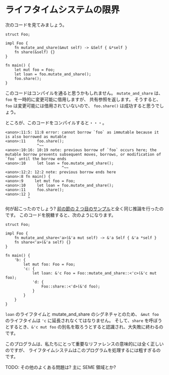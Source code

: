 <!--
# Limits of Lifetimes
-->

# ライフタイムシステムの限界

<!--
Given the following code:
-->

次のコードを見てみましょう。

```rust,ignore
struct Foo;

impl Foo {
    fn mutate_and_share(&mut self) -> &Self { &*self }
    fn share(&self) {}
}

fn main() {
    let mut foo = Foo;
    let loan = foo.mutate_and_share();
    foo.share();
}
```

<!--
One might expect it to compile. We call `mutate_and_share`, which mutably borrows
`foo` temporarily, but then returns only a shared reference. Therefore we
would expect `foo.share()` to succeed as `foo` shouldn't be mutably borrowed.
-->

このコードはコンパイルを通ると思うかもしれません。
`mutate_and_share` は、`foo` を一時的に変更可能に借用しますが、
共有参照を返します。
そうすると、`foo` は変更可能には借用されていないので、
`foo.share()` は成功すると思うでしょう。

<!--
However when we try to compile it:
-->

ところが、このコードをコンパイルすると・・・。

```text
<anon>:11:5: 11:8 error: cannot borrow `foo` as immutable because it is also borrowed as mutable
<anon>:11     foo.share();
              ^~~
<anon>:10:16: 10:19 note: previous borrow of `foo` occurs here; the mutable borrow prevents subsequent moves, borrows, or modification of `foo` until the borrow ends
<anon>:10     let loan = foo.mutate_and_share();
                         ^~~
<anon>:12:2: 12:2 note: previous borrow ends here
<anon>:8 fn main() {
<anon>:9     let mut foo = Foo;
<anon>:10     let loan = foo.mutate_and_share();
<anon>:11     foo.share();
<anon>:12 }
          ^
```

<!--
What happened? Well, we got the exact same reasoning as we did for
[Example 2 in the previous section][ex2]. We desugar the program and we get
the following:
-->

何が起こったのでしょう?
[前の節の 2 つ目のサンプル][ex2]と全く同じ推論を行ったのです。
このコードを脱糖すると、次のようになります。

```rust,ignore
struct Foo;

impl Foo {
    fn mutate_and_share<'a>(&'a mut self) -> &'a Self { &'a *self }
    fn share<'a>(&'a self) {}
}

fn main() {
	'b: {
    	let mut foo: Foo = Foo;
    	'c: {
    		let loan: &'c Foo = Foo::mutate_and_share::<'c>(&'c mut foo);
    		'd: {
    			Foo::share::<'d>(&'d foo);
    		}
    	}
    }
}
```

<!--
The lifetime system is forced to extend the `&mut foo` to have lifetime `'c`,
due to the lifetime of `loan` and mutate_and_share's signature. Then when we
try to call `share`, and it sees we're trying to alias that `&'c mut foo` and
blows up in our face!
-->

`loan` のライフタイムと mutate_and_share のシグネチャとのため、
`&mut foo` のライフタイムは `'c` に延長されなくてはなりません。
そして、`share` を呼ぼうとするとき、`&'c mut foo` の別名を取ろうとすると認識され、大失敗に終わるのです。

<!--
This program is clearly correct according to the reference semantics we actually
care about, but the lifetime system is too coarse-grained to handle that.
-->

このプログラムは、私たちにとって重要なリファレンスの意味的には全く正しいのですが、
ライフタイムシステムはこのプログラムを処理するには粗すぎるのです。

<!--
TODO: other common problems? SEME regions stuff, mostly?
-->

TODO: その他のよくある問題は? 主に SEME 領域とか?


[ex2]: lifetimes.html#例可変リファレンスの別名付け
